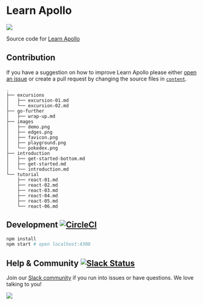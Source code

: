 # Learn Apollo

![](https://learnapollo.org/images/twitter.png)

Source code for [Learn Apollo](https://learnapollo.com)

## Contribution

If you have a suggestion on how to improve Learn Apollo please either 
[open an issue](https://github.com/learnapollo/learnapollo/issues/new) or create a pull request by changing the source 
files in [`content`](https://github.com/learnapollo/learnapollo/tree/master/content).

```
.
├── excursions
│   ├── excursion-01.md
│   └── excursion-02.md
├── go-further
│   ├── wrap-up.md
├── images
│   ├── demo.png
│   ├── edges.png
│   ├── favicon.png
│   ├── playground.png
│   └── pokedex.png
├── introduction
│   ├── get-started-bottom.md
│   ├── get-started.md
│   └── introduction.md
└── tutorial
    ├── react-01.md
    ├── react-02.md
    ├── react-03.md
    ├── react-04.md
    ├── react-05.md
    └── react-06.md
```

## Development [![CircleCI](https://circleci.com/gh/learnapollo/learnapollo.svg?style=svg)](https://circleci.com/gh/learnapollo/learnapollo)

```sh
npm install
npm start # open localhost:4300
```

## Help & Community [![Slack Status](https://slack.graph.cool/badge.svg)](https://slack.graph.cool)

Join our [Slack community](http://slack.graph.cool/) if you run into issues or have questions. We love talking to you!

![](http://i.imgur.com/5RHR6Ku.png)
